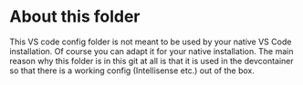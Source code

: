 # About this folder

This VS code config folder is not meant to be used by your native VS Code installation. Of course you can adapt it for
your native installation. The main reason why this folder is in this git at all is that it is used in the devcontainer
so that there is a working config (Intellisense etc.) out of the box.
